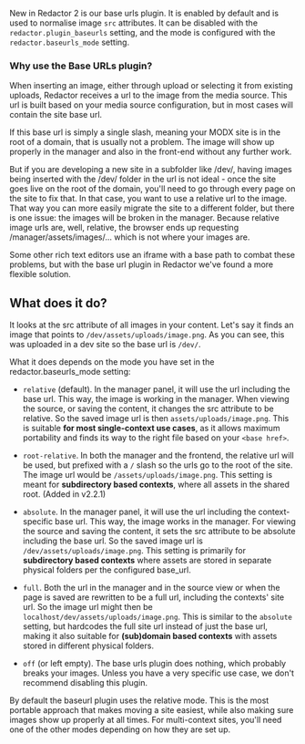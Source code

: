New in Redactor 2 is our base urls plugin. It is enabled by default and is used to normalise image `src` attributes. It can be disabled with the `redactor.plugin_baseurls` setting, and the mode is configured with the `redactor.baseurls_mode` setting.

### Why use the Base URLs plugin?

When inserting an image, either through upload or selecting it from existing uploads, Redactor receives a url to the image from the media source. This url is built based on your media source configuration, but in most cases will contain the site base url.

If this base url is simply a single slash, meaning your MODX site is in the root of a domain, that is usually not a problem. The image will show up properly in the manager and also in the front-end without any further work.

But if you are developing a new site in a subfolder like /dev/, having images being inserted with the /dev/ folder in the url is not ideal - once the site goes live on the root of the domain, you'll need to go through every page on the site to fix that. In that case, you want to use a relative url to the image. That way you can more easily migrate the site to a different folder, but there is one issue: the images will be broken in the manager. Because relative image urls are, well, relative, the browser ends up requesting /manager/assets/images/... which is not where your images are.

Some other rich text editors use an iframe with a base path to combat these problems, but with the base url plugin in Redactor we've found a more flexible solution.

## What does it do?

It looks at the src attribute of all images in your content. Let's say it finds an image that points to `/dev/assets/uploads/image.png`. As you can see, this was uploaded in a dev site so the base url is `/dev/`.

What it does depends on the mode you have set in the redactor.baseurls\_mode setting:

- `relative` (default). In the manager panel, it will use the url including the base url. This way, the image is working in the manager. When viewing the source, or saving the content, it changes the src attribute to be relative. So the saved image url is then `assets/uploads/image.png`. This is suitable **for most single-context use cases**, as it allows maximum portability and finds its way to the right file based on your `<base href>`. 

- `root-relative`. In both the manager and the frontend, the relative url will be used, but prefixed with a `/` slash so the urls go to the root of the site. The image url would be `/assets/uploads/image.png`. This setting is meant for **subdirectory based contexts**, where all assets in the shared root. (Added in v2.2.1)

- `absolute`. In the manager panel, it will use the url including the context-specific base url. This way, the image works in the manager. For viewing the source and saving the content, it sets the src attribute to be absolute including the base url. So the saved image url is `/dev/assets/uploads/image.png`. This setting is primarily for **subdirectory based contexts** where assets are stored in separate physical folders per the configured base_url.

- `full`. Both the url in the manager and in the source view or when the page is saved are rewritten to be a full url, including the contexts' site url. So the image url might then be `localhost/dev/assets/uploads/image.png`. This is similar to the `absolute` setting, but hardcodes the full site url instead of just the base url, making it also suitable for **(sub)domain based contexts** with assets stored in different physical folders.

- `off` (or left empty). The base urls plugin does nothing, which probably breaks your images. Unless you have a very specific use case, we don't recommend disabling this plugin.

By default the baseurl plugin uses the relative mode. This is the most portable approach that makes moving a site easiest, while also making sure images show up properly at all times. For multi-context sites, you'll need one of the other modes depending on how they are set up.

